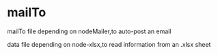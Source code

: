 # mailTo
mailTo file depending on nodeMailer,to auto-post an email

data file depending on node-xlsx,to read information from an .xlsx sheet



